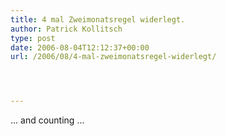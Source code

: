 ```yaml
---
title: 4 mal Zweimonatsregel widerlegt.
author: Patrick Kollitsch
type: post
date: 2006-08-04T12:12:37+00:00
url: /2006/08/4-mal-zweimonatsregel-widerlegt/




---
```

... and counting ...